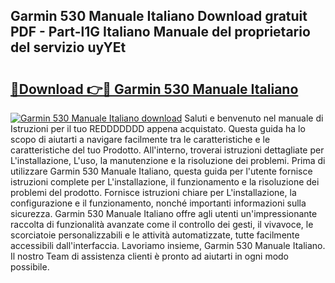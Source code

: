## Garmin 530 Manuale Italiano Download gratuit PDF - Part-l1G Italiano Manuale del proprietario del servizio uyYEt

# <h2><a href="http://dfaf6uj.blite.top/?on=Garmin+530+Manuale+Italiano">🔗Download 👉🔴 Garmin 530 Manuale Italiano</a></h2>

[![Garmin 530 Manuale Italiano download](https://i.imgur.com/lujVjoI.png)](http://dfaf6uj.blite.top/?on=Garmin+530+Manuale+Italiano)
Saluti e benvenuto nel manuale di Istruzioni per il tuo REDDDDDDD appena acquistato. Questa guida ha lo scopo di aiutarti a navigare facilmente tra le caratteristiche e le caratteristiche del tuo Prodotto. All'interno, troverai istruzioni dettagliate per L'installazione, L'uso, la manutenzione e la risoluzione dei problemi. Prima di utilizzare Garmin 530 Manuale Italiano, questa guida per l'utente fornisce istruzioni complete per L'installazione, il funzionamento e la risoluzione dei problemi del prodotto. Fornisce istruzioni chiare per L'installazione, la configurazione e il funzionamento, nonché importanti informazioni sulla sicurezza. Garmin 530 Manuale Italiano offre agli utenti un'impressionante raccolta di funzionalità avanzate come il controllo dei gesti, il vivavoce, le scorciatoie personalizzabili e le attività automatizzate, tutte facilmente accessibili dall'interfaccia. Lavoriamo insieme, Garmin 530 Manuale Italiano. Il nostro Team di assistenza clienti è pronto ad aiutarti in ogni modo possibile.
